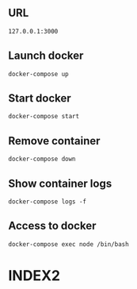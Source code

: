 ## URL
```
127.0.0.1:3000
```

## Launch docker
```
docker-compose up
```

## Start docker
```
docker-compose start
```

## Remove container
```
docker-compose down
```

## Show container logs
```
docker-compose logs -f
```

## Access to docker
```
docker-compose exec node /bin/bash
```
# INDEX2
